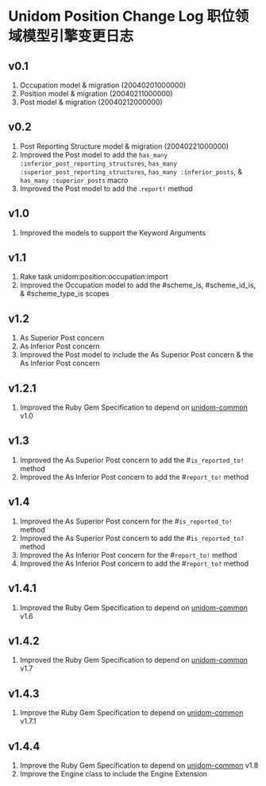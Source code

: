 # Unidom Position Change Log 职位领域模型引擎变更日志

## v0.1
1. Occupation model & migration (20040201000000)
2. Position model & migration (20040211000000)
3. Post model & migration (20040212000000)

## v0.2
1. Post Reporting Structure model & migration (20040221000000)
2. Improved the Post model to add the ``has_many :inferior_post_reporting_structures``, ``has_many :superior_post_reporting_structures``, ``has_many :inferior_posts``, & ``has_many :superior_posts`` macro
3. Improved the Post model to add the .``report!`` method

## v1.0
1. Improved the models to support the Keyword Arguments

## v1.1
1. Rake task unidom:position:occupation:import
2. Improved the Occupation model to add the #scheme_is, #scheme_id_is, & #scheme_type_is scopes

## v1.2
1. As Superior Post concern
2. As Inferior Post concern
3. Improved the Post model to include the As Superior Post concern & the As Inferior Post concern

## v1.2.1
1. Improved the Ruby Gem Specification to depend on [unidom-common](https://github.com/topbitdu/unidom-common) v1.0

## v1.3
1. Improved the As Superior Post concern to add the #``is_reported_to!`` method
2. Improved the As Inferior Post concern to add the #``report_to!`` method

## v1.4
1. Improved the As Superior Post concern for the #``is_reported_to!`` method
2. Improved the As Superior Post concern to add the #``is_reported_to?`` method
3. Improved the As Inferior Post concern for the #``report_to!`` method
4. Improved the As Inferior Post concern to add the #``report_to?`` method

## v1.4.1
1. Improved the Ruby Gem Specification to depend on [unidom-common](https://github.com/topbitdu/unidom-common) v1.6

## v1.4.2
1. Improved the Ruby Gem Specification to depend on [unidom-common](https://github.com/topbitdu/unidom-common) v1.7

## v1.4.3
1. Improve the Ruby Gem Specification to depend on [unidom-common](https://github.com/topbitdu/unidom-common) v1.7.1

## v1.4.4
1. Improve the Ruby Gem Specification to depend on [unidom-common](https://github.com/topbitdu/unidom-common) v1.8
2. Improve the Engine class to include the Engine Extension
